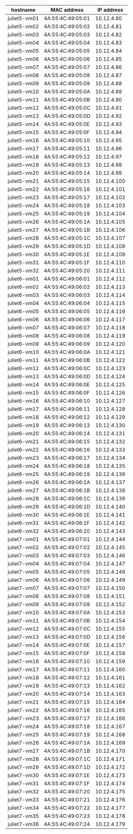 | hostname | MAC address | IP address |
| -------- | ----------- | ---------- |
| juliet5-vm01 | 4A:55:4C:49:05:01 | 10.12.4.80 |
| juliet5-vm02 | 4A:55:4C:49:05:02 | 10.12.4.81 |
| juliet5-vm03 | 4A:55:4C:49:05:03 | 10.12.4.82 |
| juliet5-vm04 | 4A:55:4C:49:05:04 | 10.12.4.83 |
| juliet5-vm05 | 4A:55:4C:49:05:05 | 10.12.4.84 |
| juliet5-vm06 | 4A:55:4C:49:05:06 | 10.12.4.85 |
| juliet5-vm07 | 4A:55:4C:49:05:07 | 10.12.4.86 |
| juliet5-vm08 | 4A:55:4C:49:05:08 | 10.12.4.87 |
| juliet5-vm09 | 4A:55:4C:49:05:09 | 10.12.4.88 |
| juliet5-vm10 | 4A:55:4C:49:05:0A | 10.12.4.89 |
| juliet5-vm11 | 4A:55:4C:49:05:0B | 10.12.4.90 |
| juliet5-vm12 | 4A:55:4C:49:05:0C | 10.12.4.91 |
| juliet5-vm13 | 4A:55:4C:49:05:0D | 10.12.4.92 |
| juliet5-vm14 | 4A:55:4C:49:05:0E | 10.12.4.93 |
| juliet5-vm15 | 4A:55:4C:49:05:0F | 10.12.4.94 |
| juliet5-vm16 | 4A:55:4C:49:05:10 | 10.12.4.95 |
| juliet5-vm17 | 4A:55:4C:49:05:11 | 10.12.4.96 |
| juliet5-vm18 | 4A:55:4C:49:05:12 | 10.12.4.97 |
| juliet5-vm19 | 4A:55:4C:49:05:13 | 10.12.4.98 |
| juliet5-vm20 | 4A:55:4C:49:05:14 | 10.12.4.99 |
| juliet5-vm21 | 4A:55:4C:49:05:15 | 10.12.4.100 |
| juliet5-vm22 | 4A:55:4C:49:05:16 | 10.12.4.101 |
| juliet5-vm23 | 4A:55:4C:49:05:17 | 10.12.4.102 |
| juliet5-vm24 | 4A:55:4C:49:05:18 | 10.12.4.103 |
| juliet5-vm25 | 4A:55:4C:49:05:19 | 10.12.4.104 |
| juliet5-vm26 | 4A:55:4C:49:05:1A | 10.12.4.105 |
| juliet5-vm27 | 4A:55:4C:49:05:1B | 10.12.4.106 |
| juliet5-vm28 | 4A:55:4C:49:05:1C | 10.12.4.107 |
| juliet5-vm29 | 4A:55:4C:49:05:1D | 10.12.4.108 |
| juliet5-vm30 | 4A:55:4C:49:05:1E | 10.12.4.109 |
| juliet5-vm31 | 4A:55:4C:49:05:1F | 10.12.4.110 |
| juliet5-vm32 | 4A:55:4C:49:05:20 | 10.12.4.111 |
| juliet6-vm01 | 4A:55:4C:49:06:01 | 10.12.4.112 |
| juliet6-vm02 | 4A:55:4C:49:06:02 | 10.12.4.113 |
| juliet6-vm03 | 4A:55:4C:49:06:03 | 10.12.4.114 |
| juliet6-vm04 | 4A:55:4C:49:06:04 | 10.12.4.115 |
| juliet6-vm05 | 4A:55:4C:49:06:05 | 10.12.4.116 |
| juliet6-vm06 | 4A:55:4C:49:06:06 | 10.12.4.117 |
| juliet6-vm07 | 4A:55:4C:49:06:07 | 10.12.4.118 |
| juliet6-vm08 | 4A:55:4C:49:06:08 | 10.12.4.119 |
| juliet6-vm09 | 4A:55:4C:49:06:09 | 10.12.4.120 |
| juliet6-vm10 | 4A:55:4C:49:06:0A | 10.12.4.121 |
| juliet6-vm11 | 4A:55:4C:49:06:0B | 10.12.4.122 |
| juliet6-vm12 | 4A:55:4C:49:06:0C | 10.12.4.123 |
| juliet6-vm13 | 4A:55:4C:49:06:0D | 10.12.4.124 |
| juliet6-vm14 | 4A:55:4C:49:06:0E | 10.12.4.125 |
| juliet6-vm15 | 4A:55:4C:49:06:0F | 10.12.4.126 |
| juliet6-vm16 | 4A:55:4C:49:06:10 | 10.12.4.127 |
| juliet6-vm17 | 4A:55:4C:49:06:11 | 10.12.4.128 |
| juliet6-vm18 | 4A:55:4C:49:06:12 | 10.12.4.129 |
| juliet6-vm19 | 4A:55:4C:49:06:13 | 10.12.4.130 |
| juliet6-vm20 | 4A:55:4C:49:06:14 | 10.12.4.131 |
| juliet6-vm21 | 4A:55:4C:49:06:15 | 10.12.4.132 |
| juliet6-vm22 | 4A:55:4C:49:06:16 | 10.12.4.133 |
| juliet6-vm23 | 4A:55:4C:49:06:17 | 10.12.4.134 |
| juliet6-vm24 | 4A:55:4C:49:06:18 | 10.12.4.135 |
| juliet6-vm25 | 4A:55:4C:49:06:19 | 10.12.4.136 |
| juliet6-vm26 | 4A:55:4C:49:06:1A | 10.12.4.137 |
| juliet6-vm27 | 4A:55:4C:49:06:1B | 10.12.4.138 |
| juliet6-vm28 | 4A:55:4C:49:06:1C | 10.12.4.139 |
| juliet6-vm29 | 4A:55:4C:49:06:1D | 10.12.4.140 |
| juliet6-vm30 | 4A:55:4C:49:06:1E | 10.12.4.141 |
| juliet6-vm31 | 4A:55:4C:49:06:1F | 10.12.4.142 |
| juliet6-vm32 | 4A:55:4C:49:06:20 | 10.12.4.143 |
| juliet7-vm01 | 4A:55:4C:49:07:01 | 10.12.4.144 |
| juliet7-vm02 | 4A:55:4C:49:07:02 | 10.12.4.145 |
| juliet7-vm03 | 4A:55:4C:49:07:03 | 10.12.4.146 |
| juliet7-vm04 | 4A:55:4C:49:07:04 | 10.12.4.147 |
| juliet7-vm05 | 4A:55:4C:49:07:05 | 10.12.4.148 |
| juliet7-vm06 | 4A:55:4C:49:07:06 | 10.12.4.149 |
| juliet7-vm07 | 4A:55:4C:49:07:07 | 10.12.4.150 |
| juliet7-vm08 | 4A:55:4C:49:07:08 | 10.12.4.151 |
| juliet7-vm09 | 4A:55:4C:49:07:09 | 10.12.4.152 |
| juliet7-vm10 | 4A:55:4C:49:07:0A | 10.12.4.153 |
| juliet7-vm11 | 4A:55:4C:49:07:0B | 10.12.4.154 |
| juliet7-vm12 | 4A:55:4C:49:07:0C | 10.12.4.155 |
| juliet7-vm13 | 4A:55:4C:49:07:0D | 10.12.4.156 |
| juliet7-vm14 | 4A:55:4C:49:07:0E | 10.12.4.157 |
| juliet7-vm15 | 4A:55:4C:49:07:0F | 10.12.4.158 |
| juliet7-vm16 | 4A:55:4C:49:07:10 | 10.12.4.159 |
| juliet7-vm17 | 4A:55:4C:49:07:11 | 10.12.4.160 |
| juliet7-vm18 | 4A:55:4C:49:07:12 | 10.12.4.161 |
| juliet7-vm19 | 4A:55:4C:49:07:13 | 10.12.4.162 |
| juliet7-vm20 | 4A:55:4C:49:07:14 | 10.12.4.163 |
| juliet7-vm21 | 4A:55:4C:49:07:15 | 10.12.4.164 |
| juliet7-vm22 | 4A:55:4C:49:07:16 | 10.12.4.165 |
| juliet7-vm23 | 4A:55:4C:49:07:17 | 10.12.4.166 |
| juliet7-vm24 | 4A:55:4C:49:07:18 | 10.12.4.167 |
| juliet7-vm25 | 4A:55:4C:49:07:19 | 10.12.4.168 |
| juliet7-vm26 | 4A:55:4C:49:07:1A | 10.12.4.169 |
| juliet7-vm27 | 4A:55:4C:49:07:1B | 10.12.4.170 |
| juliet7-vm28 | 4A:55:4C:49:07:1C | 10.12.4.171 |
| juliet7-vm29 | 4A:55:4C:49:07:1D | 10.12.4.172 |
| juliet7-vm30 | 4A:55:4C:49:07:1E | 10.12.4.173 |
| juliet7-vm31 | 4A:55:4C:49:07:1F | 10.12.4.174 |
| juliet7-vm32 | 4A:55:4C:49:07:20 | 10.12.4.175 |
| juliet7-vm33 | 4A:55:4C:49:07:21 | 10.12.4.176 |
| juliet7-vm34 | 4A:55:4C:49:07:22 | 10.12.4.177 |
| juliet7-vm35 | 4A:55:4C:49:07:23 | 10.12.4.178 |
| juliet7-vm36 | 4A:55:4C:49:07:24 | 10.12.4.179 |
